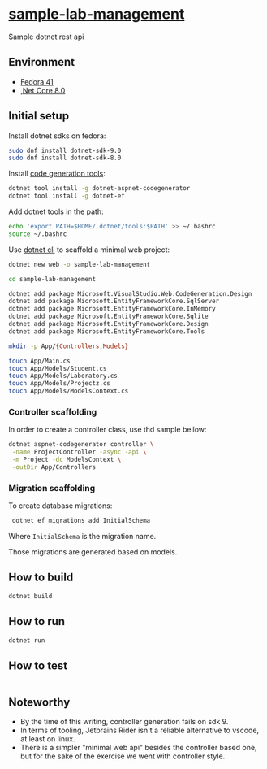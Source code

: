 # [sample-lab-management][repo]

Sample dotnet rest api

## Environment

- [Fedora 41][fedora]
- [,Net Core 8.0][dotnet]

## Initial setup

Install dotnet sdks on fedora:

```bash
sudo dnf install dotnet-sdk-9.0
sudo dnf install dotnet-sdk-8.0
```

Install [code generation tools][codegen]:

```bash
dotnet tool install -g dotnet-aspnet-codegenerator
dotnet tool install -g dotnet-ef
```

Add dotnet tools in the path:

```bash
echo 'export PATH=$HOME/.dotnet/tools:$PATH' >> ~/.bashrc
source ~/.bashrc
```

Use [dotnet cli][cli] to scaffold a minimal web project:

```bash
dotnet new web -o sample-lab-management

cd sample-lab-management

dotnet add package Microsoft.VisualStudio.Web.CodeGeneration.Design
dotnet add package Microsoft.EntityFrameworkCore.SqlServer
dotnet add package Microsoft.EntityFrameworkCore.InMemory
dotnet add package Microsoft.EntityFrameworkCore.Sqlite
dotnet add package Microsoft.EntityFrameworkCore.Design
dotnet add package Microsoft.EntityFrameworkCore.Tools

mkdir -p App/{Controllers,Models}

touch App/Main.cs
touch App/Models/Student.cs
touch App/Models/Laboratory.cs
touch App/Models/Projectz.cs
touch App/Models/ModelsContext.cs
```

### Controller scaffolding

In order to create a controller class, use thd sample bellow:

```bash
dotnet aspnet-codegenerator controller \
 -name ProjectController -async -api \
 -m Project -dc ModelsContext \
 -outDir App/Controllers
```

### Migration scaffolding

To create database migrations:

```bash
 dotnet ef migrations add InitialSchema
```

Where `InitialSchema` is the migration name.

Those migrations are generated based on models.

## How to build

```bash
dotnet build
```

## How to run

```bash
dotnet run
```

## How to test

```bash

```

## Noteworthy

- By the time of this writing, controller generation fails on sdk 9.
- In terms of tooling, Jetbrains Rider isn't a reliable alternative to vscode,
  at least on linux.
- There is a simpler "minimal web api" besides the controller based one, but for
  the sake of the exercise we went with controller style.

[repo]: https://github.com/sombriks/sample-lab-management
[fedora]: https://fedoraproject.org/
[dotnet]: https://dotnet.microsoft.com/en-us/download
[cli]: https://learn.microsoft.com/pt-br/dotnet/core/tools/dotnet-new#synopsis
[codegen]: https://learn.microsoft.com/en-us/aspnet/core/tutorials/first-web-api?view=aspnetcore-9.0&tabs=visual-studio-code#scaffold-a-controller
